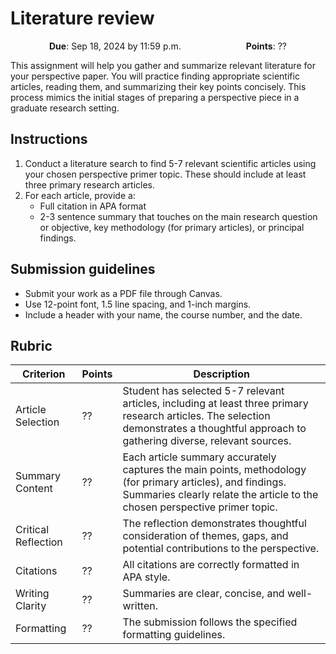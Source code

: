 # Literature review

<p style="text-align: center;">
 <object hspace="50">
 <strong>Due</strong></a>: Sep 18, 2024 by 11:59 p.m.
 </object>
 <object hspace="50">
 <strong>Points</strong></a>: ??
 </object>
</p>

This assignment will help you gather and summarize relevant literature for your perspective paper.
You will practice finding appropriate scientific articles, reading them, and summarizing their key points concisely.
This process mimics the initial stages of preparing a perspective piece in a graduate research setting.

## Instructions

1.  Conduct a literature search to find 5-7 relevant scientific articles using your chosen perspective primer topic.
These should include at least three primary research articles.
1.  For each article, provide a:
    -   Full citation in APA format
    -   2-3 sentence summary that touches on the main research question or objective, key methodology (for primary articles), or principal findings.

## Submission guidelines

-   Submit your work as a PDF file through Canvas.
-   Use 12-point font, 1.5 line spacing, and 1-inch margins.
-   Include a header with your name, the course number, and the date.

## Rubric

| Criterion | Points | Description |
|-----------|--------|-------------|
| Article Selection | ?? | Student has selected 5-7 relevant articles, including at least three primary research articles. The selection demonstrates a thoughtful approach to gathering diverse, relevant sources. |
| Summary Content | ?? | Each article summary accurately captures the main points, methodology (for primary articles), and findings. Summaries clearly relate the article to the chosen perspective primer topic. |
| Critical Reflection | ?? | The reflection demonstrates thoughtful consideration of themes, gaps, and potential contributions to the perspective. |
| Citations | ?? | All citations are correctly formatted in APA style. |
| Writing Clarity | ?? | Summaries are clear, concise, and well-written. |
| Formatting | ?? | The submission follows the specified formatting guidelines. |
